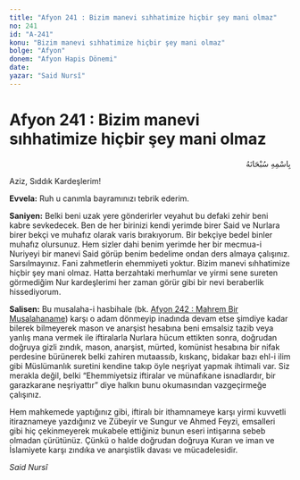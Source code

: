 ```yaml
---
title: "Afyon 241 : Bizim manevi sıhhatimize hiçbir şey mani olmaz"
no: 241
id: "A-241"
konu: "Bizim manevi sıhhatimize hiçbir şey mani olmaz"
bolge: "Afyon"
donem: "Afyon Hapis Dönemi"
date: 
yazar: "Said Nursî"
---
```


# Afyon 241 : Bizim manevi sıhhatimize hiçbir şey mani olmaz

<p class="arabic" dir="rtl" title="Meal: “Her türlü noksan sıfatlardan yüce olan Allah’ın adıyla.”">بِاسْمِهِ سُبْحَانَهُ</p>

Aziz, Sıddık Kardeşlerim!

**Evvela:** Ruh u canımla bayramınızı tebrik ederim.

**Saniyen:** Belki beni uzak yere gönderirler veyahut bu defaki zehir beni kabre sevkedecek. Ben de her birinizi kendi yerimde birer Said ve Nurlara birer bekçi ve muhafız olarak varis bırakıyorum. Bir bekçiye bedel binler muhafız olursunuz. Hem sizler dahi benim yerimde her bir mecmua-i Nuriyeyi bir manevi Said görüp benim bedelime ondan ders almaya çalışınız. Sarsılmayınız. Fani zahmetlerin ehemmiyeti yoktur. Bizim manevi sıhhatimize hiçbir şey mani olmaz. Hatta berzahtaki merhumlar ve yirmi sene sureten görmediğim Nur kardeşlerimi her zaman görür gibi bir nevi beraberlik hissediyorum.

**Salisen:** Bu musalaha-i hasbihale (bk. [Afyon 242 : Mahrem Bir Musalahaname](A-242.md)) karşı o adam dönmeyip inadında devam etse şimdiye kadar bilerek bilmeyerek mason ve anarşist hesabına beni emsalsiz tazib veya yanlış mana vermek ile iftiralarla Nurlara hücum ettikten sonra, doğrudan doğruya gizli zındık, mason, anarşist, mürted, komünist hesabına bir nifak perdesine bürünerek belki zahiren mutaassıb, kıskanç, bidakar bazı ehl-i ilim gibi Müslümanlık suretini kendine takıp öyle neşriyat yapmak ihtimali var. Siz merakla değil, belki “Ehemmiyetsiz iftiralar ve münafıkane isnadlardır, bir garazkarane neşriyattır” diye halkın bunu okumasından vazgeçirmeğe çalışınız.

Hem mahkemede yaptığınız gibi, iftiralı bir ithamnameye karşı yirmi kuvvetli itiraznameye yazdığınız ve Zübeyir ve Sungur ve Ahmed Feyzi, emsalleri gibi hiç çekinmeyerek mukabele ettiğiniz bunun eseri intişarına sebeb olmadan çürütünüz. Çünkü o halde doğrudan doğruya Kuran ve iman ve İslamiyete karşı zındıka ve anarşistlik davası ve mücadelesidir.

*Said Nursî*
